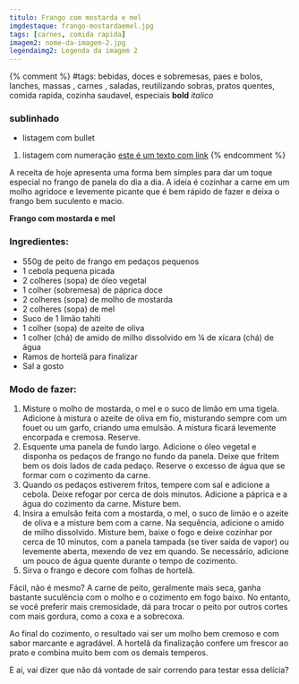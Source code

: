 ```yaml
---
titulo: Frango com mostarda e mel
imgdestaque: frango-mostardaemel.jpg
tags: [carnes, comida rapida]
imagem2: nome-da-imagem-2.jpg
legendaimg2: Legenda da imagem 2
---
```

{% comment %}
#tags: bebidas, doces e sobremesas, paes e bolos, lanches, massas , carnes , saladas, reutilizando sobras, pratos quentes, comida rapida, cozinha saudavel, especiais
**bold**
*italico*
### sublinhado
* listagem com bullet
1. listagem com numeração
[este é um texto com link](https://www.enderecodolink.com)
{% endcomment %}

A receita de hoje apresenta uma forma bem simples para dar um toque especial no frango de panela do dia a dia. A ideia é cozinhar a carne em um molho agridoce e levemente picante que é bem rápido de fazer e deixa o frango bem suculento e macio. 


**Frango com mostarda e mel**

### Ingredientes:

* 550g de peito de frango em pedaços pequenos  
* 1 cebola pequena picada
* 2 colheres (sopa) de óleo vegetal
* 1 colher (sobremesa) de páprica doce
* 2 colheres (sopa) de molho de mostarda 
* 2 colheres (sopa) de mel 
* Suco de 1 limão tahiti 
* 1 colher (sopa) de azeite de oliva
* 1 colher (chá) de amido de milho dissolvido em ¼ de xícara (chá) de água
* Ramos de hortelã para finalizar 
* Sal a gosto 

### Modo de fazer: 

1. Misture o molho de mostarda, o mel e o suco de limão em uma tigela. Adicione à mistura o azeite de oliva em fio, misturando sempre com um fouet ou um garfo, criando uma emulsão. A mistura ficará levemente encorpada e cremosa. Reserve. 
2. Esquente uma panela de fundo largo. Adicione o óleo vegetal e disponha os pedaços de frango no fundo da panela. Deixe que fritem bem os dois lados de cada pedaço. Reserve o excesso de água que se formar com o cozimento da carne.
3. Quando os pedaços estiverem fritos, tempere com sal e adicione a cebola. Deixe refogar por cerca de dois minutos. Adicione a páprica e a água do cozimento da carne. Misture bem. 
4. Insira a emulsão feita com a mostarda, o mel, o suco de limão e o azeite de oliva e a misture bem com a carne. Na sequência, adicione o amido de milho dissolvido. Misture bem, baixe o fogo e deixe cozinhar por cerca de 10 minutos, com a panela tampada (se tiver saída de vapor) ou levemente aberta, mexendo de vez em quando. Se necessário, adicione um pouco de água quente durante o tempo de cozimento. 
5. Sirva o frango e decore com folhas de hortelã. 

Fácil, não é mesmo? A carne de peito, geralmente mais seca, ganha bastante suculência com o molho e o cozimento em fogo baixo. No entanto, se você preferir mais cremosidade, dá para trocar o peito por outros cortes com mais gordura, como a coxa e a sobrecoxa. 

Ao final do cozimento, o resultado vai ser um molho bem cremoso e com sabor marcante e agradável. A hortelã da finalização confere um frescor ao prato e combina muito bem com os demais temperos. 

E aí, vai dizer que não dá vontade de sair correndo para testar essa delícia?
